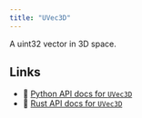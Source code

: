 ```yaml
---
title: "UVec3D"
---
```


A uint32 vector in 3D space.


## Links
 * 🐍 [Python API docs for `UVec3D`](https://ref.rerun.io/docs/python/nightly/package/rerun/datatypes/uvec3d/)
 * 🦀 [Rust API docs for `UVec3D`](https://docs.rs/rerun/0.9.0-alpha.6/rerun/datatypes/struct.UVec3D.html)


